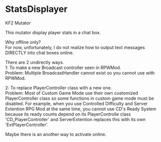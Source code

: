 # StatsDisplayer
KF2 Mutator

This mutator display player stats in a chat box.

Why offline only?  
For now, unfortunately, I do not realize how to output text messages DIRECTLY into chat boxes online.

There are 2 undirectly ways.  
1: To make a new Broadcast controller seen in RPWMod.  
  Problem: Multiple BroadcastHandler cannot exist so you cannot use with RPWMod.  
  
2: To replace PlayerController class with a new one.  
  Problem: Most of Custom Game Mode use their own customized PlayerController class so some functions in custom game mode must be disabled.
           For example, when you use Controlled Difficulty and Server Extention RPG Mod at the same time, you cannot use CD's Ready System because its ready counts depend on its 
           PlayerControlle class 'CD_PlayerController' and ServerExtention replaces this with its own 'ExtPlayerController'.
           
Maybe there is an another way to activate online.      
